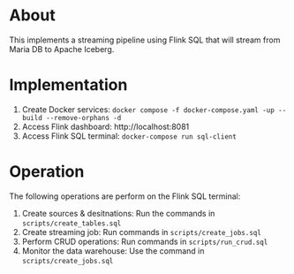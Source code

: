 # About
This implements a streaming pipeline using Flink SQL that will stream from Maria DB to Apache Iceberg.

# Implementation
1. Create Docker services: `docker compose -f docker-compose.yaml -up --build --remove-orphans -d`
1. Access Flink dashboard: http://localhost:8081
1. Access Flink SQL terminal: `docker-compose run sql-client`

# Operation
The following operations are perform on the Flink SQL terminal:
1. Create sources & desitnations: Run the commands in `scripts/create_tables.sql`
1. Create streaming job: Run commands in `scripts/create_jobs.sql`
1. Perform CRUD operations: Run commands in `scripts/run_crud.sql`
1. Monitor the data warehouse: Use the command in `scripts/create_jobs.sql`